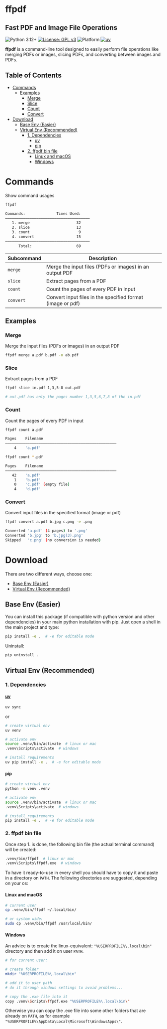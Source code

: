 # ffpdf
## Fast PDF and Image File Operations

<!-- Badges -->
![Python 3.12+](https://img.shields.io/badge/python-3.12+-blue) [![License: GPL v3](https://img.shields.io/badge/License-GPLv3-yellow.svg)](https://www.gnu.org/licenses/gpl-3.0) ![Platform](https://img.shields.io/badge/platform-Linux,%20Windows,%20macOS-green) [![uv](https://img.shields.io/endpoint?url=https://raw.githubusercontent.com/astral-sh/uv/main/assets/badge/v0.json)](https://github.com/astral-sh/uv)

**ffpdf** is a command-line tool designed to easily perform file operations like merging PDFs or images, slicing PDFs, and converting between images and PDFs.


## Table of Contents

- [Commands](#commands)
  - [Examples](#examples)
    - [Merge](#merge)
    - [Slice](#slice)
    - [Count](#count)
    - [Convert](#convert)
- [Download](#download)
  - [Base Env (Easier)](#base-env-easier)
  - [Virtual Env (Recommended)](#virtual-env-recommended)
    - [1. Dependencies](#1-dependencies)
      - [uv](#uv)
      - [pip](#pip)
    - [2. ffpdf bin file](#2-ffpdf-bin-file)
      - [Linux and macOS](#linux-and-macos)
      - [Windows](#windows)



# Commands
Show command usages
```sh
ffpdf

Commands:              Times Used:
——————————————————————————————————————
   1. merge                     32
   2. slice                     13
   3. count                      9
   4. convert                   15
——————————————————————————————————————
      Total:                    69
```


|Subcommand|Description|
|-|-|
|`merge`|Merge the input files (PDFs or images) in an output PDF|
|`slice`|Extract pages from a PDF|
|`count`|Count the pages of every PDF in input|
|`convert`|Convert input files in the specified format (image or pdf)|

## Examples
### Merge
Merge the input files (PDFs or images) in an output PDF
```sh
ffpdf merge a.pdf b.pdf -o ab.pdf
```
### Slice
Extract pages from a PDF
```sh
ffpdf slice in.pdf 1,3,5-8 out.pdf

# out.pdf has only the pages number 1,3,5,6,7,8 of the in.pdf
```

### Count
Count the pages of every PDF in input
```sh
ffpdf count a.pdf

Pages    Filename                   
——————————————————————————————————————————————————
    4    'a.pdf'                           
```

```sh
ffpdf count *.pdf

Pages    Filename                   
——————————————————————————————————————————————————
   42    'a.pdf'                                 
    1    'b.pdf'                                 
    0    'c.pdf' (empty file)
    4    'd.pdf'                                        
```
### Convert
Convert input files in the specified format (image or pdf)
```sh
ffpdf convert a.pdf b.jpg c.png -e .png

Converted 'a.pdf' (4 pages) to '.png'
Converted 'b.jpg' to 'b.jpg(3).png'
Skipped   'c.png' (no conversion is needed)
```


# Download
There are two different ways, choose one:
- [Base Env (Easier)](#base-env-easier)
- [Virtual Env (Recommended)](#virtual-env-recommended)

## Base Env (Easier)
You can install this package (if compatible with python version and other dependencies) in your main python installation with pip. Just open a shell in the main project and type:
```sh
pip install -e .  # -e for editable mode
```
Uninstall:
```sh
pip uninstall .
```

## Virtual Env (Recommended)

### 1. Dependencies
#### [uv](https://github.com/astral-sh/uv)
```sh
uv sync
```
or
```sh
# create virtual env
uv venv

# activate env
source .venv/bin/activate  # linux or mac
.venv\Scripts\activate  # windows

# install requirements
uv pip install -e .  # -e for editable mode
```
#### pip
```sh
# create virtual env
python -m venv .venv

# activate env
source .venv/bin/activate  # linux or mac
.venv\Scripts\activate  # windows

# install requirements
pip install -e .  # -e for editable mode
```

### 2. ffpdf bin file
Once step 1. is done, the following bin file (the actual terminal command) will be created:
```sh
.venv/bin/ffpdf  # linux or mac
.venv\Scripts\ffpdf.exe  # windows
```
To have it ready-to-use in every shell you should have to copy it and paste in a directory on `PATH`. The following directories are suggested, depending on your os:

#### Linux and macOS
```sh
# current user
cp .venv/bin/ffpdf ~/.local/bin/

# or system wide:
sudo cp .venv/bin/ffpdf /usr/local/bin/
```

#### Windows
An advice is to create the linux-equivalent: `"%USERPROFILE%\.local\bin"` directory and then add it on user `PATH`.
```sh
# for current user:

# create folder
mkdir "%USERPROFILE%\.local\bin"

# add it to user path
# do it through windows settings to avoid problems...

# copy the .exe file into it
copy .venv\Scripts\ffpdf.exe "%USERPROFILE%\.local\bin\"
```
Otherwise you can copy the .exe file into some other folders that are already on `PATH`, as for example `"%USERPROFILE%\AppData\Local\Microsoft\WindowsApps\"`.
